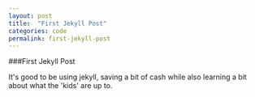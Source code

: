 ```yaml
---
layout: post
title:  "First Jekyll Post"
categories: code
permalink: first-jekyll-post
---
```



###First Jekyll Post

It's good to be using jekyll, saving a bit of cash while also learning a bit about what the 'kids' are up to.
	